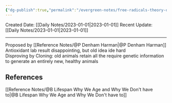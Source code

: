 ```yaml
---
{"dg-publish":true,"permalink":"/evergreen-notes/free-radicals-theory-of-aging/"}
---
```



Created Date: [[Daily Notes/2023-01-01\|2023-01-01]]
Recent Update:  [[Daily Notes/2023-01-01\|2023-01-01]]

---
Proposed by [[Reference Notes/@P Denham Harman\|@P Denham Harman]] 
Antioxidant lab result disappointing, but old idea ide hard  
	Disproving by Cloning: old animals retain all the require genetic information to generate an entirely new, healthy animals







## References
[[Reference Notes/@B Lifespan Why We Age and Why We Don't have to\|@B Lifespan Why We Age and Why We Don't have to]]
